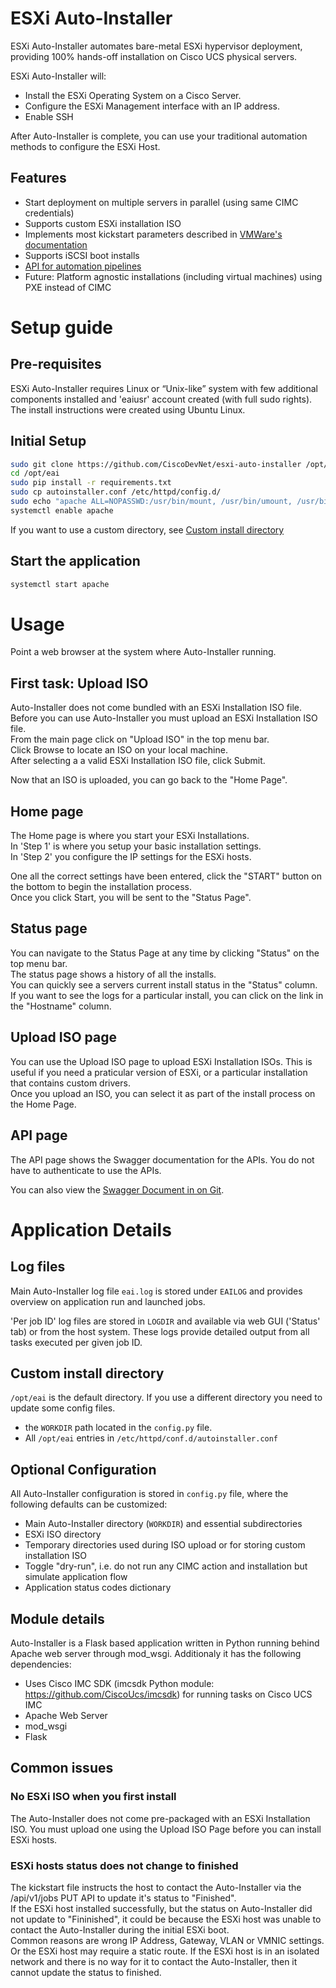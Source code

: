# ESXi Auto-Installer

ESXi Auto-Installer automates bare-metal ESXi hypervisor deployment, providing 100% hands-off installation on Cisco UCS physical servers.

ESXi Auto-Installer will:
- Install the ESXi Operating System on a Cisco Server.
- Configure the ESXi Management interface with an IP address.
- Enable SSH

After Auto-Installer is complete, you can use your traditional automation methods to configure the ESXi Host.

## Features
- Start deployment on multiple servers in parallel (using same CIMC credentials)
- Supports custom ESXi installation ISO
- Implements most kickstart parameters described in [VMWare's documentation](https://docs.vmware.com/en/VMware-vSphere/7.0/com.vmware.esxi.upgrade.doc/GUID-61A14EBB-5CF3-43EE-87EF-DB8EC6D83698.html)
- Supports iSCSI boot installs
- [API for automation pipelines](ciscodevnet.github.io/esxi-auto-installer/)
- Future: Platform agnostic installations (including virtual machines) using PXE instead of CIMC

# Setup guide

## Pre-requisites

ESXi Auto-Installer requires Linux or “Unix-like” system with few additional components installed and 'eaiusr' account created (with full sudo rights).\
The install instructions were created using Ubuntu Linux.

## Initial Setup

``` bash
sudo git clone https://github.com/CiscoDevNet/esxi-auto-installer /opt/eai
cd /opt/eai
sudo pip install -r requirements.txt
sudo cp autoinstaller.conf /etc/httpd/config.d/
sudo echo "apache ALL=NOPASSWD:/usr/bin/mount, /usr/bin/umount, /usr/bin/mkdir, /usr/bin/chown, /usr/bin/rmdir" > /etc/sudoers.d/apache
systemctl enable apache
```

If you want to use a custom directory, see [Custom install directory](#Custom-install-directory)
## Start the application

``` bash
systemctl start apache
```

# Usage

Point a web browser at the system where Auto-Installer running.

## First task: Upload ISO

Auto-Installer does not come bundled with an ESXi Installation ISO file. Before you can use Auto-Installer you must upload an ESXi Installation ISO file.\
From the main page click on "Upload ISO" in the top menu bar.\
Click Browse to locate an ISO on your local machine.\
After selecting a a valid ESXi Installation ISO file, click Submit.

Now that an ISO is uploaded, you can go back to the "Home Page".

## Home page

The Home page is where you start your ESXi Installations.\
In 'Step 1' is where you setup your basic installation settings.\
In 'Step 2' you configure the IP settings for the ESXi hosts.

One all the correct settings have been entered, click the "START" button on the bottom to begin the installation process.\
Once you click Start, you will be sent to the "Status Page".

## Status page

You can navigate to the Status Page at any time by clicking "Status" on the top menu bar.\
The status page shows a history of all the installs.\
You can quickly see a servers current install status in the "Status" column.\
If you want to see the logs for a particular install, you can click on the link in the "Hostname" column.

## Upload ISO page

You can use the Upload ISO page to upload ESXi Installation ISOs. This is useful if you need a praticular version of ESXi, or a particular installation that contains custom drivers.\
Once you upload an ISO, you can select it as part of the install process on the Home Page.

## API page

The API page shows the Swagger documentation for the APIs. You do not have to authenticate to use the APIs.

You can also view the [Swagger Document in on Git](ciscodevnet.github.io/esxi-auto-installer/).

# Application Details

## Log files

Main Auto-Installer log file `eai.log` is stored under `EAILOG` and provides overview on application run and launched jobs.

'Per job ID' log files are stored in `LOGDIR` and available via web GUI ('Status' tab) or from the host system. These logs provide detailed output from all tasks executed per given job ID.

## Custom install directory

`/opt/eai` is the default directory. If you use a different directory you need to update some config files.
- the `WORKDIR` path located in the `config.py` file.
- All `/opt/eai` entries in `/etc/httpd/conf.d/autoinstaller.conf`

## Optional Configuration

All Auto-Installer configuration is stored in `config.py` file, where the following defaults can be customized:
- Main Auto-Installer directory (`WORKDIR`) and essential subdirectories
- ESXi ISO directory
- Temporary directories used during ISO upload or for storing custom installation ISO
- Toggle "dry-run", i.e. do not run any CIMC action and installation but simulate application flow
- Application status codes dictionary

## Module details

Auto-Installer is a Flask based application written in Python running behind Apache web server through mod_wsgi.
Additionaly it has the following dependencies:
- Uses Cisco IMC SDK (imcsdk Python module: https://github.com/CiscoUcs/imcsdk) for running tasks on Cisco UCS IMC
- Apache Web Server
- mod_wsgi
- Flask

## Common issues

### No ESXi ISO when you first install
The Auto-Installer does not come pre-packaged with an ESXi Installation ISO. You must upload one using the Upload ISO Page before you can install ESXi hosts.
### ESXi hosts status does not change to finished
The kickstart file instructs the host to contact the Auto-Installer via the /api/v1/jobs PUT API to update it's status to "Finished".\
If the ESXi host installed successfully, but the status on Auto-Installer did not update to "Fininished", it could be because the ESXi host was unable to contact the Auto-Installer during the initial ESXi boot.\
Common reasons are wrong IP Address, Gateway, VLAN or VMNIC settings. Or the ESXi host may require a static route.
If the ESXi host is in an isolated network and there is no way for it to contact the Auto-Installer, then it cannot update the status to finished.
